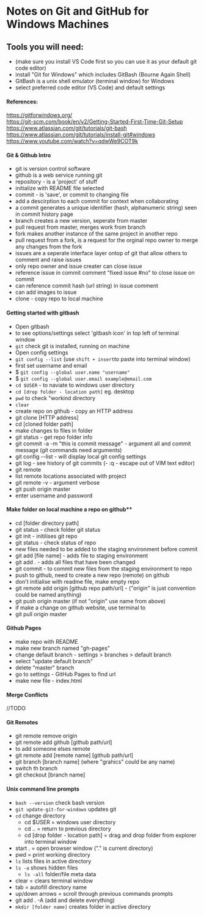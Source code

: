 # Notes on Git and GitHub for Windows Machines
## Tools you will need:
- (make sure you install VS Code first so you can use it as your default git code editor)
- install "Git for Windows" which includes GitBash (Bourne Again Shell)
 - GitBash is a unix shell emulator (terminal window) for Windows
- select preferred code editor (VS Code) and default settings

#### References:
https://gitforwindows.org/<br/>
https://git-scm.com/book/en/v2/Getting-Started-First-Time-Git-Setup<br/>
https://www.atlassian.com/git/tutorials/git-bash<br/>
https://www.atlassian.com/git/tutorials/install-git#windows<br/>
https://www.youtube.com/watch?v=qdwWe9COT9k<br/>

#### Git & Github Intro
- git is version control software
- github is a web service running git
- repository - is a 'project' of stuff
 - initialize with README file selected
- commit - is 'save', or commit to changing file
- add a descirption to each commit for context when collaborating
- a commit generates a unique identifier (hash, alphanumeric string) seen in commit history page
- branch creates a new version, seperate from master
- pull request from master, merges work from branch
- fork makes another instance of the same project in another repo
- pull request from a fork, is a request for the orginal repo owner to merge any changes from the fork
- issues are a seperate interface layer ontop of git that allow others to comment and raise issues
 - only repo owner and issue creater can close issue
 - reference issue in commit comment "fixed issue #no" to close issue on commit
 - can reference commit hash (url string) in issue comment
 - can add images to issue
- clone - copy repo to local machine

#### Getting started with gitbash
- Open gitbash
- to see options/settings select 'gitbash icon' in top left of terminal window
- `git` check git is installed, running on machine
- Open config settings
 - `git config --list` (use `shift + insert`to paste into terminal window)
- first set username and email
 - $ `git config --global user.name "username"`
 - $ `git config --global user.email example@email.com`
 - `cd $USER` - to naviate to windows user directory
- `cd [drop folder - location path]` eg. desktop
- `pwd` to check "workind directory
- `clear`
- create repo on github - copy an HTTP address
- git clone [HTTP address]
- cd [cloned folder path]
- make changes to files in folder
- git status - get repo folder info
- git commit -a -m "this is commit message" - argument all and commit message (git commands need arguments) 
- git config --list - will display local git config settings
- git log - see history of git commits
(- :q - escape out of VIM text editor)
- git remote
 - list remote locations associated with project
 - git remote -v - argument verbose
- git push origin master
 - enter username and password

#### Make folder on local machine a repo on github**
- cd [folder directory path]
- git status - check folder git status
- git init - initilises git repo
- git status - check status of repo
- new files needed to be added to the staging environment before commit
 - git add [file name] - adds file to staging environment
 - git add . - adds all files that have been changed
- git commit - to commit new files from the staging environment to repo
- push to github, need to create a new repo (remote) on github
 - don't initialise with readme file, make empty repo 
- git remote add origin [github repo path/url] - ("origin" is just convention could be named anything)
- git push origin master (if not "origin" use name from above)
- if make a change on github website, use terminal to
- git pull origin master

#### Github Pages
- make repo with README
- make new branch named "gh-pages"
- change default branch - settings > branches > default branch
 - select "update default branch"
- delete "master" branch
- go to settings - GitHub Pages to find url
- make new file - index.html

#### Merge Conflicts
//TODO

#### Git Remotes
- git remote remove origin
- git remote add github [github path/url]
- to add someone elses remote
 - git remote add [remote name] [github path/url]
- git branch [branch name] (where "grahics" could be any name)
- switch th branch
 - git checkout [branch name]

#### Unix command line prompts
- `bash --version` check bash version
- `git update-git-for-windows` updates git
- `cd` change directory
  - cd $USER = windows user directory
  - cd .. = return to previous directory
  - cd [drop folder - location path] = drag and drop folder from explorer into terminal window
 - start . = open browser window ("." is current directory)
 - pwd = print working directory
 - `ls` lists files in active directory
 - `ls -a` shows hidden files
   - `ls -all` folder/file meta data
 - clear = clears terminal window
 - tab = autofill directory name
 - up/down arrows = scroll through previous commands prompts
- git add . -A (add and delete everything)
- `mkdir [folder name]` creates folder in active directory

